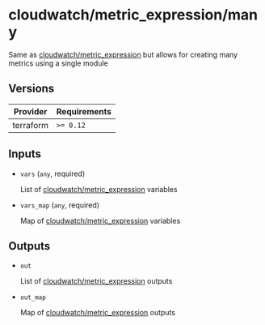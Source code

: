 # cloudwatch/metric_expression/many

Same as [cloudwatch/metric_expression](./..) but allows for creating many metrics using a single module

<!-- bin/docs -->

## Versions

| Provider | Requirements |
|-|-|
| terraform | `>= 0.12` |

## Inputs

* `vars` (`any`, required)

    List of [cloudwatch/metric_expression](./..) variables

* `vars_map` (`any`, required)

    Map of [cloudwatch/metric_expression](./..) variables



## Outputs

* `out`

    List of [cloudwatch/metric_expression](./..) outputs

* `out_map`

    Map of [cloudwatch/metric_expression](./..) outputs
